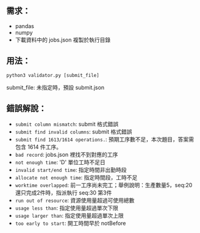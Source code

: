 ## 需求：
* pandas
* numpy
* 下載資料中的 jobs.json 複製於執行目錄

## 用法：

`python3 validator.py [submit_file]`

submit_file: 未指定時，預設 submit.json

## 錯誤解說：
 * `submit column mismatch`: submit 格式錯誤
 * `submit find invalid columns`: submit 格式錯誤
 * `submit find 1613/1614 operations.`: 預期工序數不足，本次題目，答案需包含 1614 件工序。
 * `bad record`: jobs.json 裡找不到對應的工序
 * `not enough time`: 'D' 單位工時不足日
 * `invalid start/end time`: 指定時間非出勤時段
 * `allocate not enough time`: 指定時間段，工時不足
 * `worktime overlapped`: 前一工序尚未完工；舉例說明：生產數量5，seq:20 還只完成2件時，指派執行 seq:30 第3件
 * `run out of resource`: 資源使用量超過可使用總數
 * `usage less than`: 指定使用量超過單次下限
 * `usage larger than`: 指定使用量超過單次上限
 * `too early to start`: 開工時間早於 notBefore
